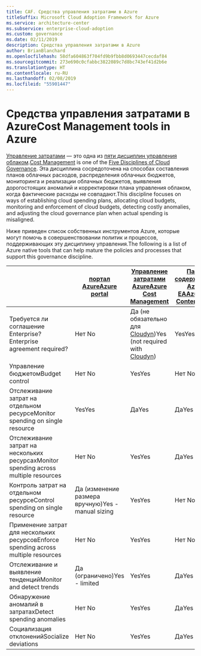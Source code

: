 ```yaml
---
title: CAF. Средства управления затратами в Azure
titleSuffix: Microsoft Cloud Adoption Framework for Azure
ms.service: architecture-center
ms.subservice: enterprise-cloud-adoption
ms.custom: governance
ms.date: 02/11/2019
description: Средства управления затратами в Azure
author: BrianBlanchard
ms.openlocfilehash: 58dfa604863f704fd9b9fbb8d0693447cecdaf84
ms.sourcegitcommit: 273e690c0cfabbc3822089c7d8bc743ef41d2b6e
ms.translationtype: HT
ms.contentlocale: ru-RU
ms.lasthandoff: 02/08/2019
ms.locfileid: "55901447"
---
```

# <a name="cost-management-tools-in-azure"></a><span data-ttu-id="e42db-103">Средства управления затратами в Azure</span><span class="sxs-lookup"><span data-stu-id="e42db-103">Cost Management tools in Azure</span></span>

<span data-ttu-id="e42db-104">[Управление затратами](overview.md) — это одна из [пяти дисциплин управления облаком](../governance-disciplines.md).</span><span class="sxs-lookup"><span data-stu-id="e42db-104">[Cost Management](overview.md) is one of the [Five Disciplines of Cloud Governance](../governance-disciplines.md).</span></span> <span data-ttu-id="e42db-105">Эта дисциплина сосредоточена на способах составления планов облачных расходов, распределения облачных бюджетов, мониторинга и реализации облачных бюджетов, выявления дорогостоящих аномалий и корректировки плана управления облаком, когда фактические расходы не совпадают.</span><span class="sxs-lookup"><span data-stu-id="e42db-105">This discipline focuses on ways of establishing cloud spending plans, allocating cloud budgets, monitoring and enforcement of cloud budgets, detecting costly anomalies, and adjusting the cloud governance plan when actual spending is misaligned.</span></span>

<span data-ttu-id="e42db-106">Ниже приведен список собственных инструментов Azure, которые могут помочь в совершенствовании политик и процессов, поддерживающих эту дисциплину управления.</span><span class="sxs-lookup"><span data-stu-id="e42db-106">The following is a list of Azure native tools that can help mature the policies and processes that support this governance discipline.</span></span>

|  | [<span data-ttu-id="e42db-107">портал Azure</span><span class="sxs-lookup"><span data-stu-id="e42db-107">Azure portal</span></span>](https://azure.microsoft.com/features/azure-portal/)  | [<span data-ttu-id="e42db-108">Управление затратами Azure</span><span class="sxs-lookup"><span data-stu-id="e42db-108">Azure Cost Management</span></span>](/azure/cost-management/overview-cost-mgt)  | [<span data-ttu-id="e42db-109">Пакет содержимого Azure EA</span><span class="sxs-lookup"><span data-stu-id="e42db-109">Azure EA Content Pack</span></span>](/power-bi/service-connect-to-azure-enterprise)  | [<span data-ttu-id="e42db-110">Политика Azure</span><span class="sxs-lookup"><span data-stu-id="e42db-110">Azure Policy</span></span>](/azure/governance/policy/overview) |
|---------|---------|---------|---------|---------|
|<span data-ttu-id="e42db-111">Требуется ли соглашение Enterprise?</span><span class="sxs-lookup"><span data-stu-id="e42db-111">Enterprise agreement required?</span></span>     | <span data-ttu-id="e42db-112">Нет </span><span class="sxs-lookup"><span data-stu-id="e42db-112">No</span></span>         | <span data-ttu-id="e42db-113">Да (не обязательно для [Cloudyn](/azure/cost-management/overview))</span><span class="sxs-lookup"><span data-stu-id="e42db-113">Yes (not required with [Cloudyn](/azure/cost-management/overview))</span></span>         | <span data-ttu-id="e42db-114">Yes</span><span class="sxs-lookup"><span data-stu-id="e42db-114">Yes</span></span>         | <span data-ttu-id="e42db-115">Нет </span><span class="sxs-lookup"><span data-stu-id="e42db-115">No</span></span>         |
|<span data-ttu-id="e42db-116">Управление бюджетом</span><span class="sxs-lookup"><span data-stu-id="e42db-116">Budget control</span></span>     | <span data-ttu-id="e42db-117">Нет </span><span class="sxs-lookup"><span data-stu-id="e42db-117">No</span></span>         | <span data-ttu-id="e42db-118">Yes</span><span class="sxs-lookup"><span data-stu-id="e42db-118">Yes</span></span>         | <span data-ttu-id="e42db-119">Нет </span><span class="sxs-lookup"><span data-stu-id="e42db-119">No</span></span>         | <span data-ttu-id="e42db-120">Yes</span><span class="sxs-lookup"><span data-stu-id="e42db-120">Yes</span></span>         |
|<span data-ttu-id="e42db-121">Отслеживание затрат на отдельном ресурсе</span><span class="sxs-lookup"><span data-stu-id="e42db-121">Monitor spending on single resource</span></span>    | <span data-ttu-id="e42db-122">Yes</span><span class="sxs-lookup"><span data-stu-id="e42db-122">Yes</span></span>         | <span data-ttu-id="e42db-123">Да</span><span class="sxs-lookup"><span data-stu-id="e42db-123">Yes</span></span>         | <span data-ttu-id="e42db-124">Да</span><span class="sxs-lookup"><span data-stu-id="e42db-124">Yes</span></span>         | <span data-ttu-id="e42db-125">Нет </span><span class="sxs-lookup"><span data-stu-id="e42db-125">No</span></span>         |
|<span data-ttu-id="e42db-126">Отслеживание затрат на нескольких ресурсах</span><span class="sxs-lookup"><span data-stu-id="e42db-126">Monitor spending across multiple resources</span></span>    | <span data-ttu-id="e42db-127">Нет </span><span class="sxs-lookup"><span data-stu-id="e42db-127">No</span></span>         | <span data-ttu-id="e42db-128">Yes</span><span class="sxs-lookup"><span data-stu-id="e42db-128">Yes</span></span>        | <span data-ttu-id="e42db-129">Да</span><span class="sxs-lookup"><span data-stu-id="e42db-129">Yes</span></span>         | <span data-ttu-id="e42db-130">Нет </span><span class="sxs-lookup"><span data-stu-id="e42db-130">No</span></span>         |
|<span data-ttu-id="e42db-131">Контроль затрат на отдельном ресурсе</span><span class="sxs-lookup"><span data-stu-id="e42db-131">Control spending on single resource</span></span>     | <span data-ttu-id="e42db-132">Да (изменение размера вручную)</span><span class="sxs-lookup"><span data-stu-id="e42db-132">Yes - manual sizing</span></span>         | <span data-ttu-id="e42db-133">Yes</span><span class="sxs-lookup"><span data-stu-id="e42db-133">Yes</span></span>         | <span data-ttu-id="e42db-134">Нет </span><span class="sxs-lookup"><span data-stu-id="e42db-134">No</span></span>         | <span data-ttu-id="e42db-135">Yes</span><span class="sxs-lookup"><span data-stu-id="e42db-135">Yes</span></span>         |
|<span data-ttu-id="e42db-136">Применение затрат для нескольких ресурсов</span><span class="sxs-lookup"><span data-stu-id="e42db-136">Enforce spending across multiple resources</span></span>    | <span data-ttu-id="e42db-137">Нет </span><span class="sxs-lookup"><span data-stu-id="e42db-137">No</span></span>         | <span data-ttu-id="e42db-138">Yes</span><span class="sxs-lookup"><span data-stu-id="e42db-138">Yes</span></span>         | <span data-ttu-id="e42db-139">Нет </span><span class="sxs-lookup"><span data-stu-id="e42db-139">No</span></span>         | <span data-ttu-id="e42db-140">Yes</span><span class="sxs-lookup"><span data-stu-id="e42db-140">Yes</span></span>         |
|<span data-ttu-id="e42db-141">Отслеживание и выявление тенденций</span><span class="sxs-lookup"><span data-stu-id="e42db-141">Monitor and detect trends</span></span>     | <span data-ttu-id="e42db-142">Да (ограничено)</span><span class="sxs-lookup"><span data-stu-id="e42db-142">Yes - limited</span></span>         | <span data-ttu-id="e42db-143">Yes</span><span class="sxs-lookup"><span data-stu-id="e42db-143">Yes</span></span>        | <span data-ttu-id="e42db-144">Да</span><span class="sxs-lookup"><span data-stu-id="e42db-144">Yes</span></span>         | <span data-ttu-id="e42db-145">Нет </span><span class="sxs-lookup"><span data-stu-id="e42db-145">No</span></span>         |
|<span data-ttu-id="e42db-146">Обнаружение аномалий в затратах</span><span class="sxs-lookup"><span data-stu-id="e42db-146">Detect spending anomalies</span></span>     | <span data-ttu-id="e42db-147">Нет </span><span class="sxs-lookup"><span data-stu-id="e42db-147">No</span></span>         | <span data-ttu-id="e42db-148">Yes</span><span class="sxs-lookup"><span data-stu-id="e42db-148">Yes</span></span>        | <span data-ttu-id="e42db-149">Да</span><span class="sxs-lookup"><span data-stu-id="e42db-149">Yes</span></span>         | <span data-ttu-id="e42db-150">Нет </span><span class="sxs-lookup"><span data-stu-id="e42db-150">No</span></span>        |
|<span data-ttu-id="e42db-151">Социализация отклонений</span><span class="sxs-lookup"><span data-stu-id="e42db-151">Socialize deviations</span></span>     | <span data-ttu-id="e42db-152">Нет </span><span class="sxs-lookup"><span data-stu-id="e42db-152">No</span></span>        | <span data-ttu-id="e42db-153">Yes</span><span class="sxs-lookup"><span data-stu-id="e42db-153">Yes</span></span>        | <span data-ttu-id="e42db-154">Да</span><span class="sxs-lookup"><span data-stu-id="e42db-154">Yes</span></span>        | <span data-ttu-id="e42db-155">Нет </span><span class="sxs-lookup"><span data-stu-id="e42db-155">No</span></span>        |
